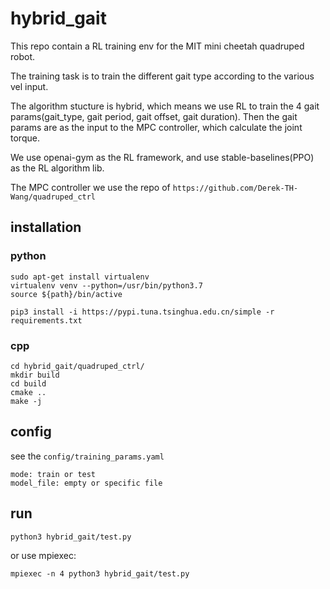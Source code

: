 # hybrid_gait

This repo contain a RL training env for the MIT mini cheetah quadruped robot.

The training task is to train the different gait type according to the various vel input.

The algorithm stucture is hybrid, which means we use RL to train the 4 gait params(gait_type, gait period, gait offset, gait duration). Then the gait params are as the input to the MPC controller, which calculate the joint torque.

We use openai-gym as the RL framework, and use stable-baselines(PPO) as the RL algorithm lib.

The MPC controller we use the repo of ```https://github.com/Derek-TH-Wang/quadruped_ctrl```


## installation
### python
```
sudo apt-get install virtualenv
virtualenv venv --python=/usr/bin/python3.7
source ${path}/bin/active

pip3 install -i https://pypi.tuna.tsinghua.edu.cn/simple -r requirements.txt
```
### cpp
```
cd hybrid_gait/quadruped_ctrl/
mkdir build
cd build
cmake ..
make -j
```

## config
see the ```config/training_params.yaml```
```
mode: train or test
model_file: empty or specific file
```

## run

```
python3 hybrid_gait/test.py
```
or use mpiexec:
```
mpiexec -n 4 python3 hybrid_gait/test.py
```




